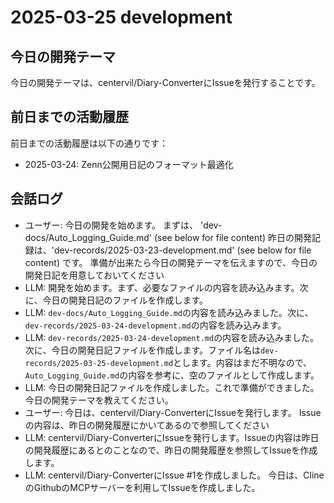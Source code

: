 # 2025-03-25 development

## 今日の開発テーマ

今日の開発テーマは、centervil/Diary-ConverterにIssueを発行することです。

## 前日までの活動履歴
前日までの活動履歴は以下の通りです：
* 2025-03-24: Zenn公開用日記のフォーマット最適化

## 会話ログ

- ユーザー: 今日の開発を始めます。
まずは、 'dev-docs/Auto_Logging_Guide.md' (see below for file content)
昨日の開発記録は、'dev-records/2025-03-23-development.md' (see below for file content) です。
準備が出来たら今日の開発テーマを伝えますので、今日の開発日記を用意しておいてください
- LLM: 開発を始めます。まず、必要なファイルの内容を読み込みます。次に、今日の開発日記のファイルを作成します。
- LLM: `dev-docs/Auto_Logging_Guide.md`の内容を読み込みました。次に、`dev-records/2025-03-24-development.md`の内容を読み込みます。
- LLM: `dev-records/2025-03-24-development.md`の内容を読み込みました。次に、今日の開発日記ファイルを作成します。ファイル名は`dev-records/2025-03-25-development.md`とします。内容はまだ不明なので、`Auto_Logging_Guide.md`の内容を参考に、空のファイルとして作成します。
- LLM: 今日の開発日記ファイルを作成しました。これで準備ができました。今日の開発テーマを教えてください。
- ユーザー: 今日は、centervil/Diary-ConverterにIssueを発行します。
Issueの内容は、昨日の開発履歴にかいてあるので参照してください
- LLM: centervil/Diary-ConverterにIssueを発行します。Issueの内容は昨日の開発履歴にあるとのことなので、昨日の開発履歴を参照してIssueを作成します。
- LLM: centervil/Diary-ConverterにIssue #1を作成しました。
今日は、ClineのGithubのMCPサーバーを利用してIssueを作成しました。

